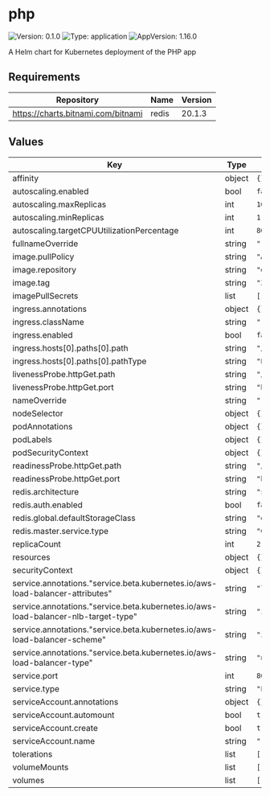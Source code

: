 # php

![Version: 0.1.0](https://img.shields.io/badge/Version-0.1.0-informational?style=flat-square) ![Type: application](https://img.shields.io/badge/Type-application-informational?style=flat-square) ![AppVersion: 1.16.0](https://img.shields.io/badge/AppVersion-1.16.0-informational?style=flat-square)

A Helm chart for Kubernetes deployment of the PHP app

## Requirements

| Repository | Name | Version |
|------------|------|---------|
| https://charts.bitnami.com/bitnami | redis | 20.1.3 |

## Values

| Key | Type | Default | Description |
|-----|------|---------|-------------|
| affinity | object | `{}` |  |
| autoscaling.enabled | bool | `false` |  |
| autoscaling.maxReplicas | int | `100` |  |
| autoscaling.minReplicas | int | `1` |  |
| autoscaling.targetCPUUtilizationPercentage | int | `80` |  |
| fullnameOverride | string | `""` |  |
| image.pullPolicy | string | `"Always"` |  |
| image.repository | string | `"drstylex/sample-php-app"` |  |
| image.tag | string | `"348d34184c9b6914d936c63e4c53c4df42d2832f"` |  |
| imagePullSecrets | list | `[]` |  |
| ingress.annotations | object | `{}` |  |
| ingress.className | string | `""` |  |
| ingress.enabled | bool | `false` |  |
| ingress.hosts[0].paths[0].path | string | `"/"` |  |
| ingress.hosts[0].paths[0].pathType | string | `"Prefix"` |  |
| livenessProbe.httpGet.path | string | `"/"` |  |
| livenessProbe.httpGet.port | string | `"http"` |  |
| nameOverride | string | `""` |  |
| nodeSelector | object | `{}` |  |
| podAnnotations | object | `{}` |  |
| podLabels | object | `{}` |  |
| podSecurityContext | object | `{}` |  |
| readinessProbe.httpGet.path | string | `"/"` |  |
| readinessProbe.httpGet.port | string | `"http"` |  |
| redis.architecture | string | `"standalone"` |  |
| redis.auth.enabled | bool | `false` |  |
| redis.global.defaultStorageClass | string | `"ebs-sc"` |  |
| redis.master.service.type | string | `"ClusterIP"` |  |
| replicaCount | int | `2` |  |
| resources | object | `{}` |  |
| securityContext | object | `{}` |  |
| service.annotations."service.beta.kubernetes.io/aws-load-balancer-attributes" | string | `"load_balancing.cross_zone.enabled=true"` |  |
| service.annotations."service.beta.kubernetes.io/aws-load-balancer-nlb-target-type" | string | `"instance"` |  |
| service.annotations."service.beta.kubernetes.io/aws-load-balancer-scheme" | string | `"internet-facing"` |  |
| service.annotations."service.beta.kubernetes.io/aws-load-balancer-type" | string | `"nlb"` |  |
| service.port | int | `80` |  |
| service.type | string | `"LoadBalancer"` |  |
| serviceAccount.annotations | object | `{}` |  |
| serviceAccount.automount | bool | `true` |  |
| serviceAccount.create | bool | `true` |  |
| serviceAccount.name | string | `""` |  |
| tolerations | list | `[]` |  |
| volumeMounts | list | `[]` |  |
| volumes | list | `[]` |  |

